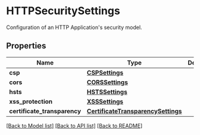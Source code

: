 # HTTPSecuritySettings

Configuration of an HTTP Application's security model.
## Properties
Name | Type | Description | Notes
------------ | ------------- | ------------- | -------------
**csp** | [**CSPSettings**](CSPSettings.md) |  | [optional] 
**cors** | [**CORSSettings**](CORSSettings.md) |  | [optional] 
**hsts** | [**HSTSSettings**](HSTSSettings.md) |  | [optional] 
**xss_protection** | [**XSSSettings**](XSSSettings.md) |  | [optional] 
**certificate_transparency** | [**CertificateTransparencySettings**](CertificateTransparencySettings.md) |  | [optional] 

[[Back to Model list]](../README.md#documentation-for-models) [[Back to API list]](../README.md#documentation-for-api-endpoints) [[Back to README]](../README.md)


